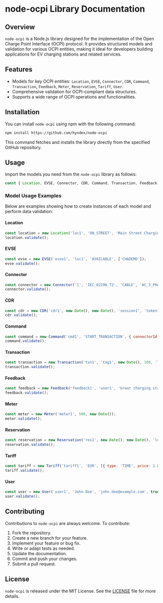 # node-ocpi Library Documentation

## Overview

`node-ocpi` is a Node.js library designed for the implementation of the Open Charge Point Interface (OCPI) protocol. It provides structured models and validation for various OCPI entities, making it ideal for developers building applications for EV charging stations and related services.

## Features

- Models for key OCPI entities: `Location`, `EVSE`, `Connector`, `CDR`, `Command`, `Transaction`, `Feedback`, `Meter`, `Reservation`, `Tariff`, `User`.
- Comprehensive validation for OCPI-compliant data structures.
- Supports a wide range of OCPI operations and functionalities.

## Installation

You can install `node-ocpi` using npm with the following command:

```bash
npm install https://github.com/hyndex/node-ocpi
```

This command fetches and installs the library directly from the specified GitHub repository.

## Usage

Import the models you need from the `node-ocpi` library as follows:

```javascript
const { Location, EVSE, Connector, CDR, Command, Transaction, Feedback, Meter, Reservation, Tariff, User } = require('node-ocpi');
```

### Model Usage Examples

Below are examples showing how to create instances of each model and perform data validation:

#### Location

```javascript
const location = new Location('loc1', 'ON_STREET', 'Main Street Charging Station', '123 Main St', 'Anytown', '12345', 'USA', { latitude: 52.520008, longitude: 13.404954 });
location.validate();
```

#### EVSE

```javascript
const evse = new EVSE('evse1', 'loc1', 'AVAILABLE', ['CHADEMO']);
evse.validate();
```

#### Connector

```javascript
const connector = new Connector('1', 'IEC_62196_T2', 'CABLE', 'AC_3_PHASE', 400, 16, 0);
connector.validate();
```

#### CDR

```javascript
const cdr = new CDR('cdr1', new Date(), new Date(), 'session1', 'token1', 'authMethod1', { id: 'loc1', address: '123 Main St' }, 'evse1', '1', 'meter1', 'EUR', 15.00);
cdr.validate();
```

#### Command

```javascript
const command = new Command('cmd1', 'START_TRANSACTION', { connectorId: '1', idTag: 'tag1' });
command.validate();
```

#### Transaction

```javascript
const transaction = new Transaction('txn1', 'tag1', new Date(), 100, 'loc1', 'evse1', '1');
transaction.validate();
```

#### Feedback

```javascript
const feedback = new Feedback('feedback1', 'user1', 'Great charging station!', 5);
feedback.validate();
```

#### Meter

```javascript
const meter = new Meter('meter1', 500, new Date());
meter.validate();
```

#### Reservation

```javascript
const reservation = new Reservation('res1', new Date(), new Date(), 'loc1', 'evse1', 'tag1');
reservation.validate();
```

#### Tariff

```javascript
const tariff = new Tariff('tariff1', 'EUR', [{ type: 'TIME', price: 2.00 }]);
tariff.validate();
```

#### User

```javascript
const user = new User('user1', 'John Doe', 'john.doe@example.com', true);
user.validate();
```

## Contributing

Contributions to `node-ocpi` are always welcome. To contribute:

1. Fork the repository.
2. Create a new branch for your feature.
3. Implement your feature or bug fix.
4. Write or adapt tests as needed.
5. Update the documentation.
6. Commit and push your changes.
7. Submit a pull request.

## License

`node-ocpi` is released under the MIT License. See the [LICENSE](LICENSE.md) file for more details.

